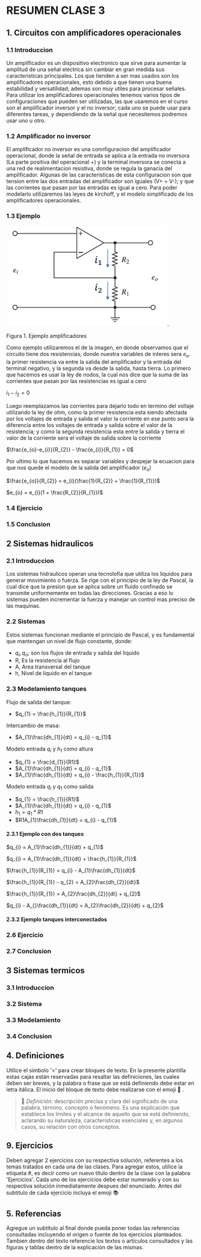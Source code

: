# RESUMEN CLASE 3 

## 1. Circuitos con amplificadores operacionales 

### 1.1 Introduccion 
Un amplificador es un dispositivo electronico que sirve para aumentar la amplitud de una señal electrica sin cambiar en gran medida sus caracteristicas principales. Los que tienden a ser mas usados son los amplificadores operacionales, esto debido a que tienen una buena estabilidad y versatilidad; ademas son muy utiles para procesar señales. Para utilizar los amplificadores operacionales tenemos varios tipos de configuraciones que pueden ser utilizadas, las que usaremos en el curso son el amplificador inversor y el no inversor; cada uno se puede usar para diferentes tareas, y dependiendo de la señal que necesitemos podremos usar uno u otro.

### 1.2 Amplificador no inversor
El amplificador no inversor es una connfiguracion del amplificador operacional, donde la señal de entrada se aplica a la entrada no inversora (La parte positiva del operacional +) y la terminal inversora se conecta a una red de realimentacion resistiva, donde se regula la ganacia del amplificador. Algunas de las caracteristicas de esta configuracion son que tension entre las dos entradas del amplificador son iguales (V+ = V-); y que las corrientes que pasan por las entradas es igual a cero. Para poder modelarlo utilizaremos las leyes de kirchoff, y el modelo simplificado de los amplificadores operacionales.

### 1.3 Ejemplo 

![](Imagenes/Amplificadores1.PNG).

Figura 1. Ejemplo amplificadores 

Como ejemplo utilizaremos el de la imagen, en donde observamos que el circuito tiene dos resistencias, donde nuestra variables de interes sera $e_{o}$. la primer resistencia va entre la salida del amplificador y la entrada del terminal negativo, y la segunda va desde la salida, hasta tierra. 
Lo primero que hacemos es usar la ley de nodos, la cual nos dice que la suma de las corrientes que pasan por las resistencias es igual a cero

$i_{1} - i_{2} = 0$

Luego reemplazamos las corrientes para dejarlo todo en termino del voltaje utilizando la ley de ohm, como la primer resistencia esta siendo afectada por los voltajes de entrada y salida el valor la corriente en ese punto sera la diferencia entre los voltajes de entrada y salida sobre el valor de la resistencia; y como la segunda resistencia esta entre la salida y tierra el valor de la corriente sera el voltaje de salida sobre la corriente

$\frac{e_{o}-e_{i}}{R_{2}} - \frac{e_{i}}{R_{1}} = 0$

Por ultimo lo que hacemos es separar variables y despejar la ecuacion para que nos quede el modelo de la salida del amplificador $(e_{o})$

$\frac{e_{o}}{R_{2}} = e_{i}(\frac{1}{R_{2}} + \frac{1}{R_{1}})$

$e_{o} = e_{i}(1 + \frac{R_{2}}{R_{1}})$

### 1.4 Ejercicio
### 1.5 Conclusion 

## 2 Sistemas hidraulicos 
### 2.1 Introduccion

Los sistemas hidraulicos operan una tecnolofia que utiliza los liquidos para generar movimiento o fuerza. Se rige con el principio de la ley de Pascal, la cual dice que la presion que se aplica sobre un fluido confinado se transmite uniformemente en todas las direcciones. Gracias a eso lo sistemas pueden incrementar la fuerza y manejar un control mas preciso de las maquinas.

### 2.2 Sistemas

Estos sistemas funcionan mediante el principio de Pascal, y es fundamental que mantengan un nivel de flujo constante, donde:
  - $q_{i}, q_{o}$; son los flujos de entrada y salida del liquido 
  - R, Es la resistencia al flujo
  - A, Area transversal del tanque
  - h, Nivel de liquido en el tanque  

### 2.3 Modelamiento tanques

Flujo de salida del tanque:

 - $q_{1} = \frac{h_{1}}{R_{1}}$

Intercambio de masa:

 - $A_{1}\frac{dh_{1}}{dt} = q_{i} - q_{1}$

Modelo entrada $q_{i}$ y $h_{1}$ como altura 

- $q_{1} = \frac{d_{1}}{R1}$
- $A_{1}\frac{dh_{1}}{dt} = q_{i} - q_{1}$
- $A_{1}\frac{dh_{1}}{dt} = q_{i} - \frac{h_{1}}{R_{1}}$

Modelo entrada $q_{i}$ y $q_{1}$ como salida

- $q_{1} = \frac{h_{1}}{R1}$
- $A_{1}\frac{dh_{1}}{dt} = q_{i} - q_{1}$
- $h_{1} = q_{1}*R1$
- $R1A_{1}\frac{dh_{1}}{dt} = q_{i} - q_{1}$ 
 
#### 2.3.1 Ejemplo con dos tanques
$q_{i} = A_{1}\frac{dh_{1}}{dt} + q_{1}$

$q_{i} = A_{1}\frac{dh_{1}}{dt} + \frac{h_{1}}{R_{1}}$

$\frac{h_{1}}{R_{1}} = q_{i} - A_{1}\frac{dh_{1}}{dt}$

$\frac{h_{1}}{R_{1}} - q_{2} = A_{2}\frac{dh_{2}}{dt}$

$\frac{h_{1}}{R_{1}} = A_{2}\frac{dh_{2}}{dt} + q_{2}$

$q_{i} - A_{}\frac{dh_{1}}{dt} = A_{2}\frac{dh_{2}}{dt} + q_{2}$

#### 2.3.2 Ejemplo tanques interconectados



### 2.6 Ejercicio
### 2.7 Conclusion

## 3 Sistemas termicos
### 3.1 Introduccion 
### 3.2 Sistema
### 3.3 Modelamiento
### 3.4 Conclusion 
 





## 4. Definiciones
Utilice el símbolo '>' para crear bloques de texto. En la presente plantilla estas cajas están reservadas para resaltar las definiciones, las cuales deben ser breves, y la palabra o frase que se está definiendo debe estar en letra itálica. El inicio del bloque de texto debe realizarse con el emoji 🔑 .
>🔑 *Definición:* descripción precisa y clara del significado de una palabra, término, concepto o fenómeno. Es una explicación que establece los límites y el alcance de aquello que se está definiendo, aclarando su naturaleza, características esenciales y, en algunos casos, su relación con otros conceptos.



## 9. Ejercicios
Deben agregar 2 ejercicios con su respectiva solución, referentes a los temas tratados en cada una de las clases. Para agregar estos, utilice la etiqueta #, es decir como un nuevo título dentro de la clase con la palabra 'Ejercicios'. Cada uno de los ejercicios debe estar numerado y con su respectiva solución inmediatamente despues del enunciado. Antes del subtitulo de cada ejercicio incluya el emoji 📚


## 5. Referencias
Agregue un subtítulo al final donde pueda poner todas las referencias consultadas incluyendo el origen o fuente de los ejercicios planteados. Tambien dentro del texto referencie los textos o artículos consultados y las figuras y tablas dentro de la explicación de las mismas.
